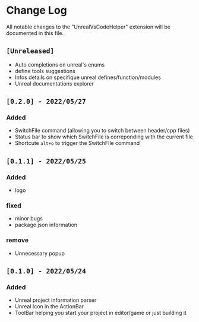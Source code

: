# Change Log

All notable changes to the "UnrealVsCodeHelper" extension will be documented in this file.

## `[Unreleased]`
- Auto completions on unreal's enums
- define tools suggestions
- Infos details on specifique unreal defines/function/modules
- Unreal documentations explorer

## `[0.2.0] - 2022/05/27`
### Added
- SwitchFile command (allowing you to switch between header/cpp files)
- Status bar to show which SwitchFile is correponding with the current file
- Shortcute `alt+o` to trigger the SwitchFIle command

## `[0.1.1] - 2022/05/25`
### Added
- logo
### fixed
- minor bugs
- package json information
### remove
- Unnecessary popup

## `[0.1.0] - 2022/05/24`
### Added
- Unreal project information parser
- Unreal Icon in the ActionBar
- ToolBar helping you start your project in editor/game or just building it
